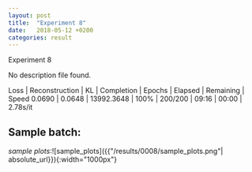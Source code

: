 ```yaml
---
layout: post
title:  "Experiment 8"
date:   2018-05-12 +0200
categories: result
---
```

Experiment 8

No description file found.

Loss | Reconstruction | KL | Completion | Epochs | Elapsed | Remaining | Speed
0.0690 | 0.0648 | 13992.3648 | 100% | 200/200 | 09:16 | 00:00 | 2.78s/it



## **Sample batch**:
_sample plots_:![sample_plots]({{"/results/0008/sample_plots.png"| absolute_url}}){:width="1000px"}

